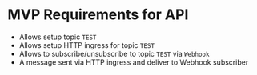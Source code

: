# MVP Requirements for API
* Allows setup topic `TEST`
* Allows setup HTTP ingress for topic `TEST`
* Allows to subscribe/unsubscribe to topic `TEST` via `Webhook`
* A message sent via HTTP ingress and deliver to Webhook subscriber
